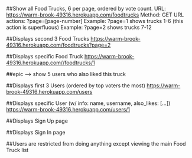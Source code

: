 ##Show all Food Trucks, 6 per page, ordered by vote count.
URL: https://warm-brook-49316.herokuapp.com/foodtrucks
Method: GET
URL actions: ?page=[page-number]
  Example: ?page=1 shows trucks 1-6 (this action is superfluous)
  Example: ?page=2 shows trucks 7-12

##Displays second 3 Food Trucks
https://warm-brook-49316.herokuapp.com/foodtrucks?page=2


##Displays specific Food Truck
https://warm-brook-49316.herokuapp.com//foodtrucks/1


  ##epic --> show 5 users who also liked this truck


##Displays first 3 Users (ordered by top voters the most)
https://warm-brook-49316.herokuapp.com/users

##Displays specific User (w/ info: name, username, also_likes: [...])
https://warm-brook-49316.herokuapp.com/users/1

##Displays Sign Up page


##Displays Sign In page


##Users are restricted from doing anything except viewing the main Food Truck list
